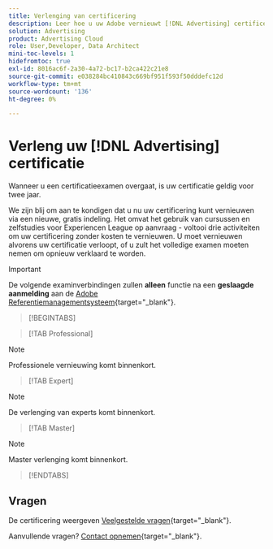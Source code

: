 ```yaml
---
title: Verlenging van certificering
description: Leer hoe u uw Adobe vernieuwt [!DNL Advertising] certificering voordat deze verloopt.
solution: Advertising
product: Advertising Cloud
role: User,Developer, Data Architect
mini-toc-levels: 1
hidefromtoc: true
exl-id: 8016ac6f-2a30-4a72-bc17-b2ca422c21e8
source-git-commit: e038284bc410843c669bf951f593f50dddefc12d
workflow-type: tm+mt
source-wordcount: '136'
ht-degree: 0%

---
```


# Verleng uw [!DNL Advertising] certificatie

Wanneer u een certificatieexamen overgaat, is uw certificatie geldig voor twee jaar.

We zijn blij om aan te kondigen dat u nu uw certificering kunt vernieuwen via een nieuwe, gratis indeling. Het omvat het gebruik van cursussen en zelfstudies voor Experiencen League op aanvraag - voltooi drie activiteiten om uw certificering zonder kosten te vernieuwen. U moet vernieuwen alvorens uw certificatie verloopt, of u zult het volledige examen moeten nemen om opnieuw verklaard te worden.

>[!IMPORTANT]
>
>De volgende examinverbindingen zullen **alleen** functie na een **geslaagde aanmelding** aan de [Adobe Referentiemanagementsysteem](https://www.certmetrics.com/adobe){target="_blank"}.

>[!BEGINTABS]

>[!TAB Professional]

>[!NOTE]
>
>Professionele vernieuwing komt binnenkort.

>[!TAB Expert]

>[!NOTE]
>
>De verlenging van experts komt binnenkort.

>[!TAB Master]

>[!NOTE]
>
>Master verlenging komt binnenkort.

>[!ENDTABS]

## Vragen

De certificering weergeven [Veelgestelde vragen](https://experienceleague.adobe.com/docs/certification/certification/faq.html){target="_blank"}.

Aanvullende vragen? [Contact opnemen](mailto:certif@adobe.com){target="_blank"}.
